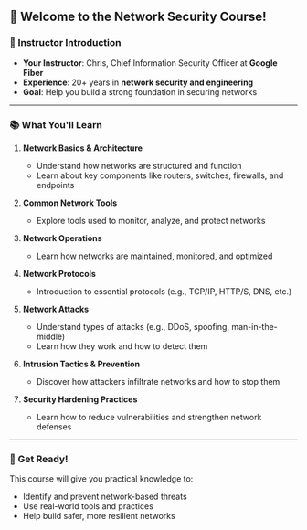 ## 🔐 **Welcome to the Network Security Course!**

### 👋 Instructor Introduction

* **Your Instructor**: Chris, Chief Information Security Officer at **Google Fiber**
* **Experience**: 20+ years in **network security and engineering**
* **Goal**: Help you build a strong foundation in securing networks

---

### 📚 **What You'll Learn**

1. **Network Basics & Architecture**

   * Understand how networks are structured and function
   * Learn about key components like routers, switches, firewalls, and endpoints

2. **Common Network Tools**

   * Explore tools used to monitor, analyze, and protect networks

3. **Network Operations**

   * Learn how networks are maintained, monitored, and optimized

4. **Network Protocols**

   * Introduction to essential protocols (e.g., TCP/IP, HTTP/S, DNS, etc.)

5. **Network Attacks**

   * Understand types of attacks (e.g., DDoS, spoofing, man-in-the-middle)
   * Learn how they work and how to detect them

6. **Intrusion Tactics & Prevention**

   * Discover how attackers infiltrate networks and how to stop them

7. **Security Hardening Practices**

   * Learn how to reduce vulnerabilities and strengthen network defenses

---

### 🚀 Get Ready!

This course will give you practical knowledge to:

* Identify and prevent network-based threats
* Use real-world tools and practices
* Help build safer, more resilient networks

